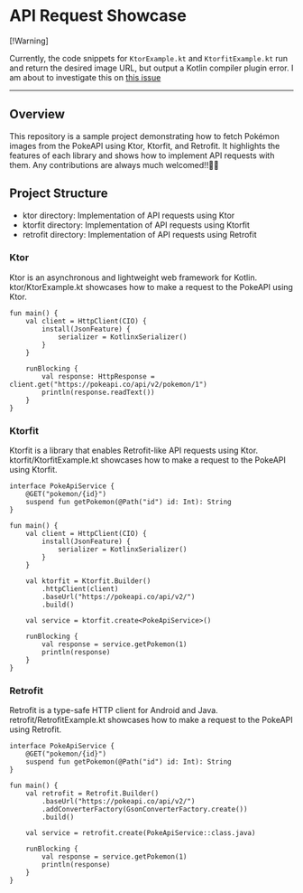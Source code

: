 # API Request Showcase

[!Warning]

Currently, the code snippets for `KtorExample.kt` and `KtorfitExample.kt` run and return the desired image URL, but output a Kotlin compiler plugin error. I am about to investigate this on [this issue](https://github.com/soleil-colza/APIRequestShowcase/issues/1)

---

## Overview
This repository is a sample project demonstrating how to fetch Pokémon images from the PokeAPI using Ktor, Ktorfit, and Retrofit. 
It highlights the features of each library and shows how to implement API requests with them.
Any contributions are always much welcomed!!🫶🏻

## Project Structure
- ktor directory: Implementation of API requests using Ktor
- ktorfit directory: Implementation of API requests using Ktorfit
- retrofit directory: Implementation of API requests using Retrofit

### Ktor
Ktor is an asynchronous and lightweight web framework for Kotlin. 
ktor/KtorExample.kt showcases how to make a request to the PokeAPI using Ktor.

```
fun main() {
    val client = HttpClient(CIO) {
        install(JsonFeature) {
            serializer = KotlinxSerializer()
        }
    }

    runBlocking {
        val response: HttpResponse = client.get("https://pokeapi.co/api/v2/pokemon/1")
        println(response.readText())
    }
}
```

### Ktorfit
Ktorfit is a library that enables Retrofit-like API requests using Ktor. 
ktorfit/KtorfitExample.kt showcases how to make a request to the PokeAPI using Ktorfit.

```
interface PokeApiService {
    @GET("pokemon/{id}")
    suspend fun getPokemon(@Path("id") id: Int): String
}

fun main() {
    val client = HttpClient(CIO) {
        install(JsonFeature) {
            serializer = KotlinxSerializer()
        }
    }

    val ktorfit = Ktorfit.Builder()
        .httpClient(client)
        .baseUrl("https://pokeapi.co/api/v2/")
        .build()

    val service = ktorfit.create<PokeApiService>()

    runBlocking {
        val response = service.getPokemon(1)
        println(response)
    }
}
```

### Retrofit
Retrofit is a type-safe HTTP client for Android and Java. 
retrofit/RetrofitExample.kt showcases how to make a request to the PokeAPI using Retrofit.

```
interface PokeApiService {
    @GET("pokemon/{id}")
    suspend fun getPokemon(@Path("id") id: Int): String
}

fun main() {
    val retrofit = Retrofit.Builder()
        .baseUrl("https://pokeapi.co/api/v2/")
        .addConverterFactory(GsonConverterFactory.create())
        .build()

    val service = retrofit.create(PokeApiService::class.java)

    runBlocking {
        val response = service.getPokemon(1)
        println(response)
    }
}
```
